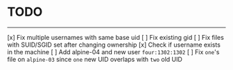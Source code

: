 # TODO

---

[x] Fix multiple usernames with same base uid
[ ] Fix existing gid
[ ] Fix files with SUID/SGID set after changing ownership
[x] Check if username exists in the machine
[ ] Add alpine-04 and new user `four:1302:1302`
[ ] Fix `one`'s file on `alpine-03` since `one` new UID overlaps with `two` old UID
